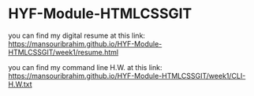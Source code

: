 # HYF-Module-HTMLCSSGIT

you can find my digital resume at this link:<br>
https://mansouribrahim.github.io/HYF-Module-HTMLCSSGIT/week1/resume.html

you can find my command line H.W. at this link:<br>
https://mansouribrahim.github.io/HYF-Module-HTMLCSSGIT/week1/CLI-H.W.txt
